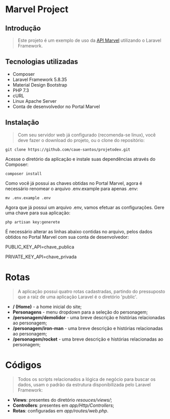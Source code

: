 # Marvel Project

## Introdução

> Este projeto é um exemplo de uso da  [API Marvel](https://developer.marvel.com/) utilizando o Laravel Framework.

## Tecnologias utilizadas

> 
* Composer 
* Laravel Framework 5.8.35
* Material Design Bootstrap
* PHP 7.3
* cURL
* Linux Apache Server
* Conta de desenvolvedor no Portal Marvel

## Instalação

> Com seu servidor web já configurado (recomenda-se linux), você deve fazer o download do projeto, ou o clone do repositório:
```
git clone https://github.com/caue-santos/projetodev.git
```
Acesse o diretório da aplicação e instale suas dependências através do Composer:
```
composer install
```
Como você já possui as chaves obtidas no Portal Marvel, agora é necessário renomear o arquivo .env.example para apenas .env:
```
mv .env.example .env
```
Agora que já possui um arquivo .env, vamos efetuar as configurações. Gere uma chave para sua aplicação:
```
php artisan key:generete
```
É necessário alterar as linhas abaixo contidas no arquivo, pelos dados obtidos no Portal Marvel com sua conta de desenvolvedor:

PUBLIC_KEY_API=chave_publica

PRIVATE_KEY_API=chave_privada


# Rotas
> A aplicação possui quatro rotas cadastradas, partindo do pressuposto que a raiz de uma aplicação Laravel é o diretório 'public'.
* **/ (Home)** - a home inicial do site;
* **Personagens** - menu dropdown para a seleção do personagem;
* **/personagem/demolidor** - uma breve descrição e histórias relacionadas ao personagem;
* **/personagem/iron-man** - uma breve descrição e histórias relacionadas ao personagem;
* **/personagem/rocket** - uma breve descrição e histórias relacionadas ao personagem;

# Códigos
> Todos os scripts relacionados a lógica de negócio para buscar os dados, usam o padrão da estrutura disponibilizada pelo Laravel Framework:
* **Views**: presentes do diretório *resouces/views/*;
* **Controllers**: presentes em *app/Http/Controllers*;
* **Rotas**: configuradas em *app/routes/web.php*.
